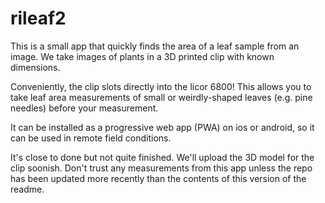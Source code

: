 # rileaf2

This is a small app that quickly finds the area of a leaf sample from an image. We take images of plants in a 3D printed clip with known dimensions.

Conveniently, the clip slots directly into the licor 6800! This allows you to take leaf area measurements of small or weirdly-shaped leaves (e.g. pine needles) before your measurement.

It can be installed as a progressive web app (PWA) on ios or android, so it can be used in remote field conditions.

It's close to done but not quite finished. We'll upload the 3D model for the clip soonish. Don't trust any measurements from this app unless the repo has been updated more recently than the contents of this version of the readme.